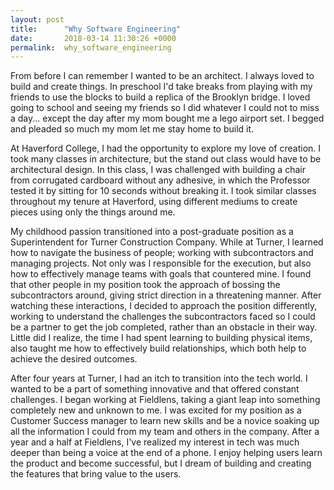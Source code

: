 ```yaml
---
layout: post
title:      "Why Software Engineering"
date:       2018-03-14 11:30:26 +0000
permalink:  why_software_engineering
---
```




From before I can remember I wanted to be an architect. I always loved to build and create things. In preschool I'd take breaks from playing with my friends to use the blocks to build a replica of the Brooklyn bridge. I loved going to school and seeing my friends so I did whatever I could not to miss a day... except the day after my mom bought me a lego airport set. I begged and pleaded so much my mom let me stay home to build it. 

At Haverford College, I had the opportunity to explore my love of creation. I took many classes in architecture, but the stand out class would have to be architectural design. In this class, I was challenged with building a chair from corrugated cardboard without any adhesive, in which the Professor tested it by sitting for 10 seconds without breaking it. I took similar classes throughout my tenure at Haverford, using different mediums to create pieces using only the things around me. 

My childhood passion transitioned into a post-graduate position as a Superintendent for Turner Construction Company. While at Turner, I learned how to navigate the business of people; working with subcontractors and managing projects. Not only was I responsible for the execution, but also how to effectively manage teams with goals that countered mine. I found that other people in my position took the approach of bossing the subcontractors around, giving strict direction in a threatening manner. After watching these interactions, I decided to approach the position differently, working to understand the challenges the subcontractors faced so I could be a partner to get the job completed, rather than an obstacle in their way. Little did I realize, the time I had spent learning to building physical items, also taught me how to effectively build relationships, which both help to achieve the desired outcomes. 

After four years at Turner, I had an itch to transition into the tech world. I wanted to be a part of something innovative and that offered constant challenges. I began working at Fieldlens, taking a giant leap into something completely new and unknown to me. I was excited for my position as a Customer Success manager to learn new skills and be a novice soaking up all the information I could from my team and others in the company. After a year and a half at Fieldlens, I've realized my interest in tech was much deeper than being a voice at the end of a phone. I enjoy helping users learn the product and become successful, but I dream of building and creating the features that bring value to the users. 

